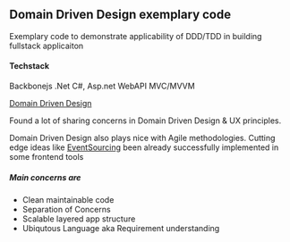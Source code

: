## Domain Driven Design exemplary code 

Exemplary code to demonstrate applicability of DDD/TDD in building fullstack applicaiton 

#### Techstack

Backbonejs
.Net C#, Asp.net WebAPI
MVC/MVVM

[Domain Driven Design](https://en.wikipedia.org/wiki/Domain-driven_design)

Found a lot of sharing concerns in Domain Driven Design & UX principles. 

Domain Driven Design also plays nice with Agile methodologies.
Cutting edge ideas like [EventSourcing](https://martinfowler.com/eaaDev/EventSourcing.html) been already successfully implemented in some frontend tools

##### Main concerns are

* Clean maintainable code
* Separation of Concerns
* Scalable layered app structure
* Ubiqutous Language aka Requirement understanding
